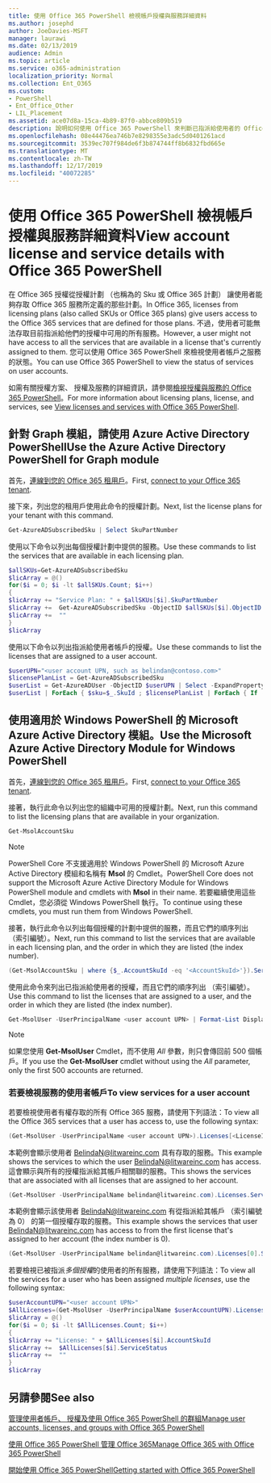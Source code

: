 ```yaml
---
title: 使用 Office 365 PowerShell 檢視帳戶授權與服務詳細資料
ms.author: josephd
author: JoeDavies-MSFT
manager: laurawi
ms.date: 02/13/2019
audience: Admin
ms.topic: article
ms.service: o365-administration
localization_priority: Normal
ms.collection: Ent_O365
ms.custom:
- PowerShell
- Ent_Office_Other
- LIL_Placement
ms.assetid: ace07d8a-15ca-4b89-87f0-abbce809b519
description: 說明如何使用 Office 365 PowerShell 來判斷已指派給使用者的 Office 365 服務。
ms.openlocfilehash: 08e44476ea746b7e8298355e3adc5d0401261acd
ms.sourcegitcommit: 3539ec707f984de6f3b874744ff8b6832fbd665e
ms.translationtype: MT
ms.contentlocale: zh-TW
ms.lasthandoff: 12/17/2019
ms.locfileid: "40072285"
---
```

# <a name="view-account-license-and-service-details-with-office-365-powershell"></a><span data-ttu-id="2c04b-103">使用 Office 365 PowerShell 檢視帳戶授權與服務詳細資料</span><span class="sxs-lookup"><span data-stu-id="2c04b-103">View account license and service details with Office 365 PowerShell</span></span>

<span data-ttu-id="2c04b-104">在 Office 365 授權從授權計劃 （也稱為的 Sku 或 Office 365 計劃） 讓使用者能夠存取 Office 365 服務所定義的那些計劃。</span><span class="sxs-lookup"><span data-stu-id="2c04b-104">In Office 365, licenses from licensing plans (also called SKUs or Office 365 plans) give users access to the Office 365 services that are defined for those plans.</span></span> <span data-ttu-id="2c04b-105">不過，使用者可能無法存取目前指派給他們的授權中可用的所有服務。</span><span class="sxs-lookup"><span data-stu-id="2c04b-105">However, a user might not have access to all the services that are available in a license that's currently assigned to them.</span></span> <span data-ttu-id="2c04b-106">您可以使用 Office 365 PowerShell 來檢視使用者帳戶之服務的狀態。</span><span class="sxs-lookup"><span data-stu-id="2c04b-106">You can use Office 365 PowerShell to view the status of services on user accounts.</span></span> 

<span data-ttu-id="2c04b-107">如需有關授權方案、 授權及服務的詳細資訊，請參閱[檢視授權與服務的 Office 365 PowerShell](view-licenses-and-services-with-office-365-powershell.md)。</span><span class="sxs-lookup"><span data-stu-id="2c04b-107">For more information about licensing plans, license, and services, see [View licenses and services with Office 365 PowerShell](view-licenses-and-services-with-office-365-powershell.md).</span></span>

## <a name="use-the-azure-active-directory-powershell-for-graph-module"></a><span data-ttu-id="2c04b-108">針對 Graph 模組，請使用 Azure Active Directory PowerShell</span><span class="sxs-lookup"><span data-stu-id="2c04b-108">Use the Azure Active Directory PowerShell for Graph module</span></span>

<span data-ttu-id="2c04b-109">首先，[連線到您的 Office 365 租用戶](connect-to-office-365-powershell.md#connect-with-the-azure-active-directory-powershell-for-graph-module)。</span><span class="sxs-lookup"><span data-stu-id="2c04b-109">First, [connect to your Office 365 tenant](connect-to-office-365-powershell.md#connect-with-the-azure-active-directory-powershell-for-graph-module).</span></span>
  
<span data-ttu-id="2c04b-110">接下來，列出您的租用戶使用此命令的授權計劃。</span><span class="sxs-lookup"><span data-stu-id="2c04b-110">Next, list the license plans for your tenant with this command.</span></span>

```powershell
Get-AzureADSubscribedSku | Select SkuPartNumber
```

<span data-ttu-id="2c04b-111">使用以下命令以列出每個授權計劃中提供的服務。</span><span class="sxs-lookup"><span data-stu-id="2c04b-111">Use these commands to list the services that are available in each licensing plan.</span></span>

```powershell
$allSKUs=Get-AzureADSubscribedSku
$licArray = @()
for($i = 0; $i -lt $allSKUs.Count; $i++)
{
$licArray += "Service Plan: " + $allSKUs[$i].SkuPartNumber
$licArray +=  Get-AzureADSubscribedSku -ObjectID $allSKUs[$i].ObjectID | Select -ExpandProperty ServicePlans
$licArray +=  ""
}
$licArray
```

<span data-ttu-id="2c04b-112">使用以下命令以列出指派給使用者帳戶的授權。</span><span class="sxs-lookup"><span data-stu-id="2c04b-112">Use these commands to list the licenses that are assigned to a user account.</span></span>

```powershell
$userUPN="<user account UPN, such as belindan@contoso.com>"
$licensePlanList = Get-AzureADSubscribedSku
$userList = Get-AzureADUser -ObjectID $userUPN | Select -ExpandProperty AssignedLicenses | Select SkuID 
$userList | ForEach { $sku=$_.SkuId ; $licensePlanList | ForEach { If ( $sku -eq $_.ObjectId.substring($_.ObjectId.length - 36, 36) ) { Write-Host $_.SkuPartNumber } } }
```

## <a name="use-the-microsoft-azure-active-directory-module-for-windows-powershell"></a><span data-ttu-id="2c04b-113">使用適用於 Windows PowerShell 的 Microsoft Azure Active Directory 模組。</span><span class="sxs-lookup"><span data-stu-id="2c04b-113">Use the Microsoft Azure Active Directory Module for Windows PowerShell</span></span>

<span data-ttu-id="2c04b-114">首先，[連線到您的 Office 365 租用戶](connect-to-office-365-powershell.md#connect-with-the-microsoft-azure-active-directory-module-for-windows-powershell)。</span><span class="sxs-lookup"><span data-stu-id="2c04b-114">First, [connect to your Office 365 tenant](connect-to-office-365-powershell.md#connect-with-the-microsoft-azure-active-directory-module-for-windows-powershell).</span></span>

<span data-ttu-id="2c04b-115">接著，執行此命令以列出您的組織中可用的授權計劃。</span><span class="sxs-lookup"><span data-stu-id="2c04b-115">Next, run this command to list the licensing plans that are available in your organization.</span></span> 

```powershell
Get-MsolAccountSku
```
>[!Note]
><span data-ttu-id="2c04b-116">PowerShell Core 不支援適用於 Windows PowerShell 的 Microsoft Azure Active Directory 模組和名稱有 **Msol** 的 Cmdlet。</span><span class="sxs-lookup"><span data-stu-id="2c04b-116">PowerShell Core does not support the Microsoft Azure Active Directory Module for Windows PowerShell module and cmdlets with **Msol** in their name.</span></span> <span data-ttu-id="2c04b-117">若要繼續使用這些 Cmdlet，您必須從 Windows PowerShell 執行。</span><span class="sxs-lookup"><span data-stu-id="2c04b-117">To continue using these cmdlets, you must run them from Windows PowerShell.</span></span>
>

<span data-ttu-id="2c04b-118">接著，執行此命令以列出每個授權的計劃中提供的服務，而且它們的順序列出 （索引編號）。</span><span class="sxs-lookup"><span data-stu-id="2c04b-118">Next, run this command to list the services that are available in each licensing plan, and the order in which they are listed (the index number).</span></span>

```powershell
(Get-MsolAccountSku | where {$_.AccountSkuId -eq '<AccountSkuId>'}).ServiceStatus
```
  
<span data-ttu-id="2c04b-119">使用此命令來列出已指派給使用者的授權，而且它們的順序列出 （索引編號）。</span><span class="sxs-lookup"><span data-stu-id="2c04b-119">Use this command to list the licenses that are assigned to a user, and the order in which they are listed (the index number).</span></span>

```powershell
Get-MsolUser -UserPrincipalName <user account UPN> | Format-List DisplayName,Licenses
```

>[!Note]
><span data-ttu-id="2c04b-120">如果您使用 **Get-MsolUser** Cmdlet，而不使用 _All_ 參數，則只會傳回前 500 個帳戶。</span><span class="sxs-lookup"><span data-stu-id="2c04b-120">If you use the **Get-MsolUser** cmdlet without using the _All_ parameter, only the first 500 accounts are returned.</span></span>
>
   

### <a name="to-view-services-for-a-user-account"></a><span data-ttu-id="2c04b-121">若要檢視服務的使用者帳戶</span><span class="sxs-lookup"><span data-stu-id="2c04b-121">To view services for a user account</span></span>

<span data-ttu-id="2c04b-122">若要檢視使用者有權存取的所有 Office 365 服務，請使用下列語法：</span><span class="sxs-lookup"><span data-stu-id="2c04b-122">To view all the Office 365 services that a user has access to, use the following syntax:</span></span>
  
```powershell
(Get-MsolUser -UserPrincipalName <user account UPN>).Licenses[<LicenseIndexNumber>].ServiceStatus
```

<span data-ttu-id="2c04b-123">本範例會顯示使用者 BelindaN@litwareinc.com 具有存取的服務。</span><span class="sxs-lookup"><span data-stu-id="2c04b-123">This example shows the services to which the user BelindaN@litwareinc.com has access.</span></span> <span data-ttu-id="2c04b-124">這會顯示與所有的授權指派給其帳戶相關聯的服務。</span><span class="sxs-lookup"><span data-stu-id="2c04b-124">This shows the services that are associated with all licenses that are assigned to her account.</span></span>
  
```powershell
(Get-MsolUser -UserPrincipalName belindan@litwareinc.com).Licenses.ServiceStatus
```

<span data-ttu-id="2c04b-125">本範例會顯示該使用者 BelindaN@litwareinc.com 有從指派給其帳戶 （索引編號為 0） 的第一個授權存取的服務。</span><span class="sxs-lookup"><span data-stu-id="2c04b-125">This example shows the services that user BelindaN@litwareinc.com has access to from the first license that's assigned to her account (the index number is 0).</span></span>
  
```powershell
(Get-MsolUser -UserPrincipalName belindan@litwareinc.com).Licenses[0].ServiceStatus
```

<span data-ttu-id="2c04b-126">若要檢視已被指派*多個授權*的使用者的所有服務，請使用下列語法：</span><span class="sxs-lookup"><span data-stu-id="2c04b-126">To view all the services for a user who has been assigned *multiple licenses*, use the following syntax:</span></span>

```powershell
$userAccountUPN="<user account UPN>"
$AllLicenses=(Get-MsolUser -UserPrincipalName $userAccountUPN).Licenses
$licArray = @()
for($i = 0; $i -lt $AllLicenses.Count; $i++)
{
$licArray += "License: " + $AllLicenses[$i].AccountSkuId
$licArray +=  $AllLicenses[$i].ServiceStatus
$licArray +=  ""
}
$licArray
```
 
## <a name="see-also"></a><span data-ttu-id="2c04b-127">另請參閱</span><span class="sxs-lookup"><span data-stu-id="2c04b-127">See also</span></span>

[<span data-ttu-id="2c04b-128">管理使用者帳戶、 授權及使用 Office 365 PowerShell 的群組</span><span class="sxs-lookup"><span data-stu-id="2c04b-128">Manage user accounts, licenses, and groups with Office 365 PowerShell</span></span>](manage-user-accounts-and-licenses-with-office-365-powershell.md)
  
[<span data-ttu-id="2c04b-129">使用 Office 365 PowerShell 管理 Office 365</span><span class="sxs-lookup"><span data-stu-id="2c04b-129">Manage Office 365 with Office 365 PowerShell</span></span>](manage-office-365-with-office-365-powershell.md)
  
[<span data-ttu-id="2c04b-130">開始使用 Office 365 PowerShell</span><span class="sxs-lookup"><span data-stu-id="2c04b-130">Getting started with Office 365 PowerShell</span></span>](getting-started-with-office-365-powershell.md)
